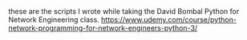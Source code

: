 these are the scripts I wrote while taking the David Bombal Python for Network Engineering class.
https://www.udemy.com/course/python-network-programming-for-network-engineers-python-3/
